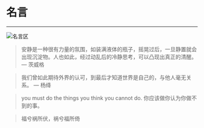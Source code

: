 <!--
 * @Author: 蔡鑫 1058360098@qq.com
 * @Date: 2023-11-29 15:12:32
 * @LastEditors: 蔡鑫 1058360098@qq.com
 * @LastEditTime: 2024-01-10 14:55:19
 * @FilePath: \docsify\docs\README.md
 * @Description: 这是默认设置,请设置`customMade`, 打开koroFileHeader查看配置 进行设置: https://github.com/OBKoro1/koro1FileHeader/wiki/%E9%85%8D%E7%BD%AE
-->
# 名言
---

![名言区](//cdn.jsdelivr.net/gh/caix-github/pics-storage/scenery.jpg)

>安静是一种很有力量的氛围，如装满液体的瓶子，摇晃过后，一旦静置就会出现沉淀物。人也如此，经过动乱后的冷静思考，可以凸现出真正的清醒。 — 茨威格

>我们曾如此期待外界的认可，到最后才知道世界是自己的，与他人毫无关系。 — 杨绛

>you must do the things you think you cannot do. 你应该做你认为你做不到的事。

>福兮祸所伏，祸兮福所倚
